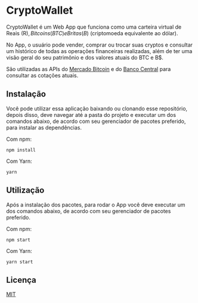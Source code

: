 # CryptoWallet

CryptoWallet é um Web App que funciona como uma carteira virtual de Reais (R$), Bitcoins (BTC) e Britas (B$) (criptomoeda equivalente ao dólar). 

No App, o usuário pode vender, comprar ou trocar suas cryptos e consultar um histórico de todas as operações financeiras realizadas, além de ter uma visão geral do seu patrimônio e dos valores atuais do BTC e B$. 

São utilizadas as APIs do [Mercado Bitcoin](https://www.mercadobitcoin.net/api/BTC/ticker/) e do [Banco Central](https://dadosabertos.bcb.gov.br/dataset/taxas-de-cambio-todos-os-boletins-diarios) para consultar as cotações atuais.

## Instalação

Você pode utilizar essa aplicação baixando ou clonando esse repositório, depois disso, deve navegar até a pasta do projeto e executar um dos comandos abaixo, de acordo com seu gerenciador de pacotes preferido, para instalar as dependências.

Com npm:
```
npm install
```

Com Yarn:
```
yarn
```

## Utilização

Após a instalação dos pacotes, para rodar o App você deve executar um dos comandos abaixo, de acordo com seu gerenciador de pacotes preferido.

Com npm:
```
npm start
```

Com Yarn:
```
yarn start
```

## Licença
[MIT](https://choosealicense.com/licenses/mit/)
